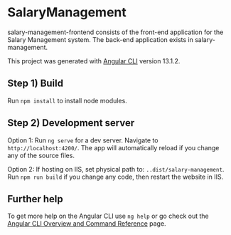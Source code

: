 # SalaryManagement

salary-management-frontend consists of the front-end application for the Salary Management system. The back-end application exists in salary-management.

This project was generated with [Angular CLI](https://github.com/angular/angular-cli) version 13.1.2.


## Step 1) Build

Run `npm install` to install node modules.


## Step 2) Development server

Option 1: Run `ng serve` for a dev server. Navigate to `http://localhost:4200/`. The app will automatically reload if you change any of the source files.

Option 2: If hosting on IIS, set physical path to: `..dist/salary-management`. Run `npm run build` if you change any code, then restart the website in IIS.


## Further help

To get more help on the Angular CLI use `ng help` or go check out the [Angular CLI Overview and Command Reference](https://angular.io/cli) page.
